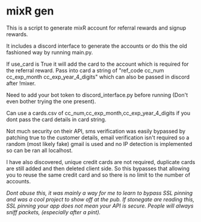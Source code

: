 # mixR gen

This is a script to generate mixR account for referral rewards and signup rewards.

It includes a discord interface to generate the accounts or do this the old fashioned way by running main.py.

If use_card is True it will add the card to the account which is required for the referral reward. Pass into card a string of "ref_code cc_num cc_exp_month cc_exp_year_4_digits" which can also be passed in discord after !mixer.

Need to add your bot token to discord_interface.py before running (Don't even bother trying the one present).

Can use a cards.csv of cc_num,cc_exp_month,cc_exp_year_4_digits if you dont pass the card details in card string.

Not much security on their API, sms verification was easily bypassed by patching true to the customer details, email verification isn't required so a random (most likely fake) gmail is used and no IP detection is implemented so can be ran all localhost.

I have also discovered, unique credit cards are not required, duplicate cards are still added and then deleted client side. So this bypasses that allowing you to reuse the same credit card and so there is no limit to the number of accounts.

_Dont abuse this, it was mainly a way for me to learn to bypass SSL pinning and was a cool project to show off at the pub. If stonegate are reading this, SSL pinning your app does not mean your API is secure. People will always sniff packets, (especially after a pint)._
